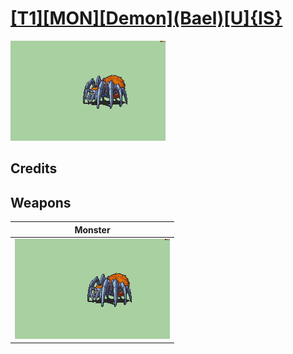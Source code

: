 # [\[T1\]\[MON\]\[Demon\]\(Bael\)\[U\]{IS}](../%5BT1%5D%5BMON%5D%5BDemon%5D(Bael)%5BU%5D%7BIS%7D)

<img src="./8.%20Monster/Monster_000.png" alt="[T1][MON][Demon](Bael)[U]{IS} standing" />

## Credits



## Weapons


|Monster |
|  :---: |
| <img alt="Monster animation" src="./8.%20Monster/Monster.gif" /> |
